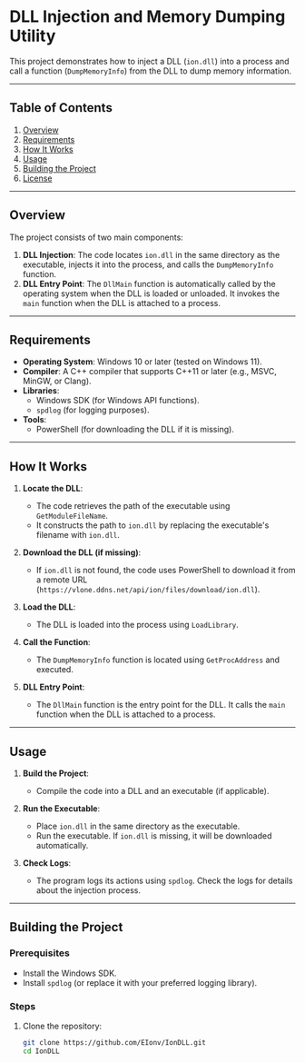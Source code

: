 # DLL Injection and Memory Dumping Utility

This project demonstrates how to inject a DLL (`ion.dll`) into a process and call a function (`DumpMemoryInfo`) from the DLL to dump memory information.

---

## Table of Contents
1. [Overview](#overview)
2. [Requirements](#requirements)
3. [How It Works](#how-it-works)
4. [Usage](#usage)
5. [Building the Project](#building-the-project)
6. [License](#license)

---

## Overview

The project consists of two main components:
1. **DLL Injection**: The code locates `ion.dll` in the same directory as the executable, injects it into the process, and calls the `DumpMemoryInfo` function.
2. **DLL Entry Point**: The `DllMain` function is automatically called by the operating system when the DLL is loaded or unloaded. It invokes the `main` function when the DLL is attached to a process.

---

## Requirements

- **Operating System**: Windows 10 or later (tested on Windows 11).
- **Compiler**: A C++ compiler that supports C++11 or later (e.g., MSVC, MinGW, or Clang).
- **Libraries**:
  - Windows SDK (for Windows API functions).
  - `spdlog` (for logging purposes).
- **Tools**:
  - PowerShell (for downloading the DLL if it is missing).

---

## How It Works

1. **Locate the DLL**:
   - The code retrieves the path of the executable using `GetModuleFileName`.
   - It constructs the path to `ion.dll` by replacing the executable's filename with `ion.dll`.

2. **Download the DLL (if missing)**:
   - If `ion.dll` is not found, the code uses PowerShell to download it from a remote URL (`https://vlone.ddns.net/api/ion/files/download/ion.dll`).

3. **Load the DLL**:
   - The DLL is loaded into the process using `LoadLibrary`.

4. **Call the Function**:
   - The `DumpMemoryInfo` function is located using `GetProcAddress` and executed.

5. **DLL Entry Point**:
   - The `DllMain` function is the entry point for the DLL. It calls the `main` function when the DLL is attached to a process.

---

## Usage

1. **Build the Project**:
   - Compile the code into a DLL and an executable (if applicable).

2. **Run the Executable**:
   - Place `ion.dll` in the same directory as the executable.
   - Run the executable. If `ion.dll` is missing, it will be downloaded automatically.

3. **Check Logs**:
   - The program logs its actions using `spdlog`. Check the logs for details about the injection process.

---

## Building the Project

### Prerequisites
- Install the Windows SDK.
- Install `spdlog` (or replace it with your preferred logging library).

### Steps
1. Clone the repository:
   ```bash
   git clone https://github.com/EIonv/IonDLL.git
   cd IonDLL
   ```